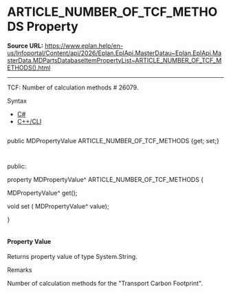 # ARTICLE_NUMBER_OF_TCF_METHODS Property

**Source URL:** https://www.eplan.help/en-us/Infoportal/Content/api/2026/Eplan.EplApi.MasterDatau~Eplan.EplApi.MasterData.MDPartsDatabaseItemPropertyList~ARTICLE_NUMBER_OF_TCF_METHODS().html

---

TCF: Number of calculation methods # 26079.

Syntax

- [C#](#i-syntax-CS)
- [C++/CLI](#i-syntax-CPP2005)

```
```
public MDPropertyValue ARTICLE_NUMBER_OF_TCF_METHODS {get; set;}
```
```

```
```
public:

property MDPropertyValue^ ARTICLE_NUMBER_OF_TCF_METHODS {

   MDPropertyValue^ get();

   void set (    MDPropertyValue^ value);

}
```
```

#### Property Value

Returns property value of type System.String.

Remarks

Number of calculation methods for the "Transport Carbon Footprint".
